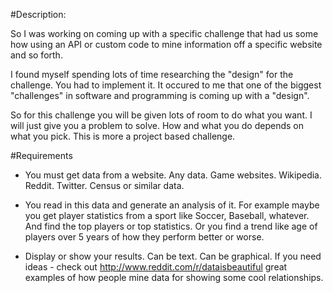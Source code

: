 #Description:

So I was working on coming up with a specific challenge that had us some how using an API or custom code to mine information off a specific website and so forth.

I found myself spending lots of time researching the "design" for the challenge. You had to implement it. It occured to me that one of the biggest "challenges" in software and programming is coming up with a "design".


So for this challenge you will be given lots of room to do what you want. I will just give you a problem to solve. How and what you do depends on what you pick. This is more a project based challenge.

#Requirements

* You must get data from a website. Any data. Game websites. Wikipedia. Reddit. Twitter. Census or similar data.

* You read in this data and generate an analysis of it. For example maybe you get player statistics from a sport like Soccer, Baseball, whatever. And find the top players or top statistics. Or you find a trend like age of players over 5 years of how they perform better or worse.

* Display or show your results. Can be text. Can be graphical. If you need ideas - check out http://www.reddit.com/r/dataisbeautiful great examples of how people mine data for showing some cool relationships.

